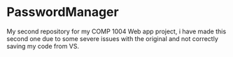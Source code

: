 # PasswordManager
My second repository for my COMP 1004 Web app project, i have made this second one due to some severe issues with the original and not correctly saving my code from VS. 
